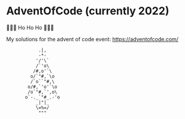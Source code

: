 # AdventOfCode (currently 2022)

🎄🎄🎄 Ho Ho Ho 🎄🎄🎄

My solutions for the advent of code event: https://adventofcode.com/


                .|,
                -*-
               '/'\`
               /`'o\
              /#,o'`\
             o/`"#,`\o
             /`o``"#,\
            o/#,`'o'`\o
            /o`"#,`',o\
           o`-._`"#_.-'o
               _|"|_
               \=%=/ 
                """